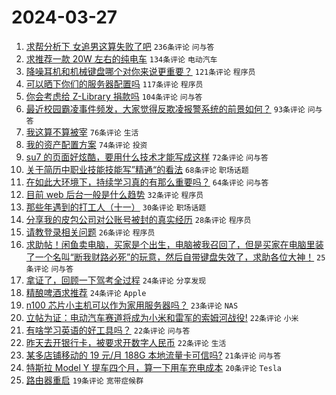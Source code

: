 # 2024-03-27

1. [求帮分析下 女追男这算失败了吧](https://www.v2ex.com/t/1027376) `236条评论` `问与答`
1. [求推荐一款 20W 左右的纯电车](https://www.v2ex.com/t/1027321) `134条评论` `电动汽车`
1. [降噪耳机和机械键盘哪个对你来说更重要？](https://www.v2ex.com/t/1027325) `121条评论` `程序员`
1. [可以晒下你们的服务器配置吗](https://www.v2ex.com/t/1027481) `117条评论` `程序员`
1. [你会考虑给 Z-Library 捐款吗](https://www.v2ex.com/t/1027315) `104条评论` `问与答`
1. [最近校园霸凌事件频发，大家觉得反欺凌报警系统的前景如何？](https://www.v2ex.com/t/1027332) `93条评论` `问与答`
1. [我这算不算被宰](https://www.v2ex.com/t/1027345) `76条评论` `生活`
1. [我的资产配置方案](https://www.v2ex.com/t/1027429) `74条评论` `投资`
1. [su7 的页面好炫酷，要用什么技术才能写成这样](https://www.v2ex.com/t/1027438) `72条评论` `问与答`
1. [关于简历中职业技能技能写”精通“的看法](https://www.v2ex.com/t/1027333) `68条评论` `职场话题`
1. [在如此大环境下，持续学习真的有那么重要吗？](https://www.v2ex.com/t/1027318) `64条评论` `问与答`
1. [目前 web 后台一般是什么趋势](https://www.v2ex.com/t/1027473) `32条评论` `程序员`
1. [那些年遇到的打工人（十一）](https://www.v2ex.com/t/1027468) `30条评论` `职场话题`
1. [分享我的皮包公司对公账号被封的真实经历](https://www.v2ex.com/t/1027526) `28条评论` `程序员`
1. [请教登录相关问题](https://www.v2ex.com/t/1027501) `26条评论` `程序员`
1. [求助帖！闲鱼卖电脑，买家是个出生，电脑被我召回了，但是买家在电脑里装了一个名叫“断我财路必死”的玩意，然后自带键盘失效了，求助各位大神！](https://www.v2ex.com/t/1027566) `25条评论` `问与答`
1. [拿证了，回顾一下驾考全过程](https://www.v2ex.com/t/1027490) `24条评论` `分享发现`
1. [精酿啤酒求推荐](https://www.v2ex.com/t/1027485) `24条评论` `Apple`
1. [n100 芯片小主机可以作为家用服务器吗？](https://www.v2ex.com/t/1027567) `23条评论` `NAS`
1. [立帖为证：电动汽车赛道将成为小米和雷军的索姆河战役!](https://www.v2ex.com/t/1027530) `22条评论` `小米`
1. [有啥学习英语的好工具吗？](https://www.v2ex.com/t/1027495) `22条评论` `问与答`
1. [昨天去开银行卡，被要求开数字人民币](https://www.v2ex.com/t/1027386) `22条评论` `生活`
1. [某多店铺移动的 19 元/月 188G 本地流量卡可信吗?](https://www.v2ex.com/t/1027469) `21条评论` `问与答`
1. [特斯拉 Model Y 提车四个月，算一下用车充电成本](https://www.v2ex.com/t/1027375) `20条评论` `Tesla`
1. [路由器重启](https://www.v2ex.com/t/1027384) `19条评论` `宽带症候群`
